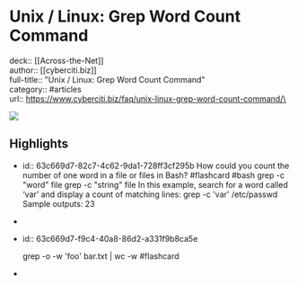 # Unix / Linux: Grep Word Count Command

deck:: [[Across-the-Net]]\
author:: [[cyberciti.biz]]\
full-title:: "Unix / Linux: Grep Word Count Command"\
category:: #articles\
url:: https://www.cyberciti.biz/faq/unix-linux-grep-word-count-command/\

![](https://readwise-assets.s3.amazonaws.com/static/images/article2.74d541386bbf.png)
## Highlights
- id:: 63c669d7-82c7-4c62-9da1-728ff3cf295b
   How could you count the number of one word in a file or files in Bash? #flashcard  #bash 
    grep -c "word" file
     grep -c "string" file
     In this example, search for a word called ‘var’ and display a count of matching lines:
     grep -c 'var' /etc/passwd
     Sample outputs:
     23
-
- id:: 63c669d7-f9c4-40a8-86d2-a331f9b8ca5e
  
  grep -o -w 'foo' bar.txt | wc -w #flashcard
-